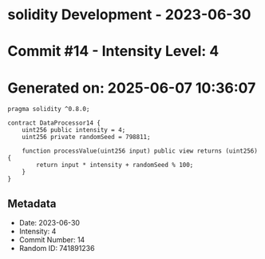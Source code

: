 ﻿# solidity Development - 2023-06-30
# Commit #14 - Intensity Level: 4
# Generated on: 2025-06-07 10:36:07
```solidity
pragma solidity ^0.8.0;

contract DataProcessor14 {
    uint256 public intensity = 4;
    uint256 private randomSeed = 798811;

    function processValue(uint256 input) public view returns (uint256) {
        return input * intensity + randomSeed % 100;
    }
}
```
## Metadata
- Date: 2023-06-30
- Intensity: 4
- Commit Number: 14
- Random ID: 741891236
